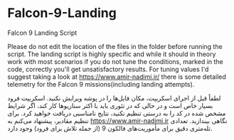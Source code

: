 # Falcon-9-Landing
Falcon 9 Landing Script

Please do not edit the location of the files in the folder before running the script.
The landing script is highly specific and while it should in theory work with most scenarios if you do not tune the conditions, marked in the code, correctly you'll get unsatisfactory results. For tuning values I'd suggest taking a look at https://www.amir-nadimi.ir/ there is some detailed telemetry for the Falcon 9 missions(including landing attempts).

لطفاً قبل از اجرای اسکریپت، مکان فایل‌ها را در پوشه ویرایش نکنید. اسکریپت فرود بسیار خاص است و در حالی که در تئوری باید با اکثر سناریوها کار کند، اگر شرایط مشخص شده در کد را به درستی تنظیم نکنید، نتایج نامناسبی دریافت خواهید کرد. برای تنظیم مقادیر، پیشنهاد می‌کنم به https://www.amir-nadimi.ir نگاهی بیندازید. تعدادی تله‌متری دقیق برای مأموریت‌های فالکون 9 (از جمله تلاش برای فرود) وجود دارد.
